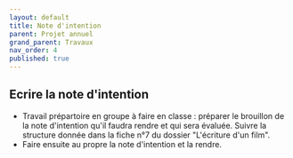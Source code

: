 ```yaml
---
layout: default
title: Note d'intention
parent: Projet annuel
grand_parent: Travaux
nav_order: 4
published: true
---
```

## Ecrire la note d'intention

- Travail prépartoire en groupe à faire en classe : préparer le brouillon de la note d'intention qu'il faudra rendre et qui sera évaluée. Suivre la structure donnée dans la fiche n°7 du dossier "L'écriture d'un film".
- Faire ensuite au propre la note d'intention et la rendre.